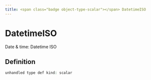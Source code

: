 ```yaml
---
title: <span class="badge object-type-scalar"></span> DatetimeISO
---
```

# <span class="badge object-type-scalar"></span> DatetimeISO

Date & time: Datetime ISO

## Definition

```php
unhandled type def kind: scalar
```
